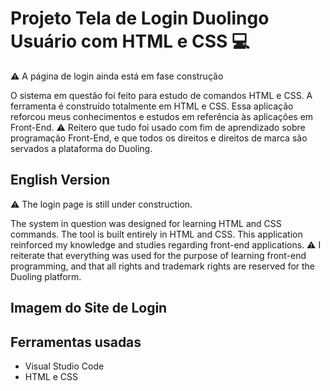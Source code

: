 # Projeto  Tela de Login Duolingo Usuário com HTML e CSS 💻

⚠️ A página de login ainda está em fase construção

O sistema em questão foi feito para estudo de comandos HTML e CSS. A ferramenta é construído totalmente em HTML e CSS. Essa aplicação reforcou meus conhecimentos e estudos em referência às aplicações em Front-End. ⚠️ Reitero que tudo foi usado com fim de aprendizado sobre programação Front-End, e que todos os direitos e direitos de marca são servados a plataforma do Duoling.

## English Version

⚠️ The login page is still under construction.

The system in question was designed for learning HTML and CSS commands. The tool is built entirely in HTML and CSS. This application reinforced my knowledge and studies regarding front-end applications. ⚠️ I reiterate that everything was used for the purpose of learning front-end programming, and that all rights and trademark rights are reserved for the Duoling platform.

## Imagem do Site de Login



## Ferramentas usadas

- Visual Studio Code
- HTML e CSS
